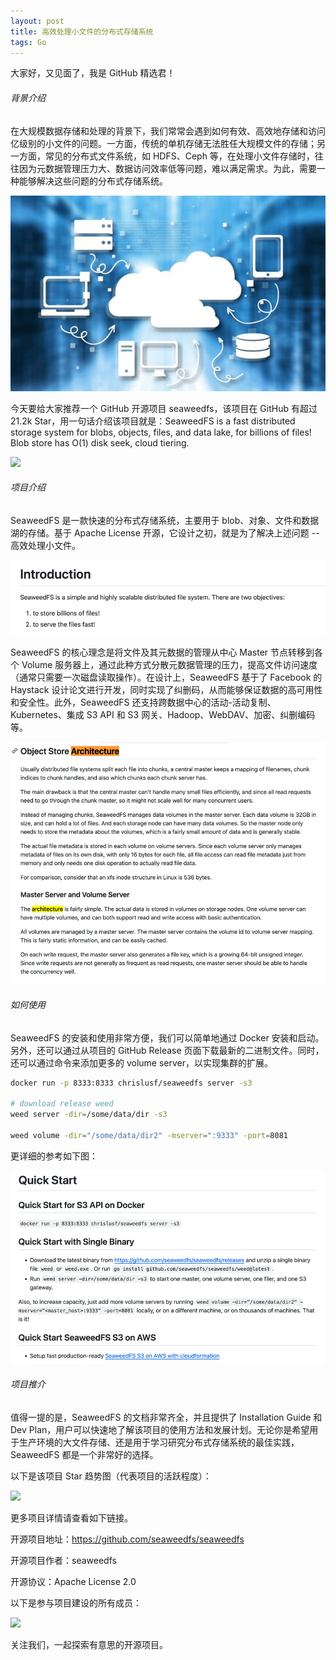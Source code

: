 ```yaml
---
layout: post
title: 高效处理小文件的分布式存储系统
tags: Go
---
```


大家好，又见面了，我是 GitHub 精选君！

###### 背景介绍

在大规模数据存储和处理的背景下，我们常常会遇到如何有效、高效地存储和访问亿级别的小文件的问题。一方面，传统的单机存储无法胜任大规模文件的存储；另一方面，常见的分布式文件系统，如 HDFS、Ceph 等，在处理小文件存储时，往往因为元数据管理压力大、数据访问效率低等问题，难以满足需求。为此，需要一种能够解决这些问题的分布式存储系统。

![](https://raw.githubusercontent.com/ZhuPeng/pic/master/images/compress_image-20240518223417306.png)

今天要给大家推荐一个 GitHub 开源项目 seaweedfs，该项目在 GitHub 有超过 21.2k Star，用一句话介绍该项目就是：SeaweedFS is a fast distributed storage system for blobs, objects, files, and data lake, for billions of files! Blob store has O(1) disk seek, cloud tiering.

![](https://raw.githubusercontent.com/seaweedfs/seaweedfs/master/note/seaweedfs.png)

###### 项目介绍

SeaweedFS 是一款快速的分布式存储系统，主要用于 blob、对象、文件和数据湖的存储。基于 Apache License 开源，它设计之初，就是为了解决上述问题 -- 高效处理小文件。

![](https://raw.githubusercontent.com/ZhuPeng/pic/master/images/compress_image-20240319224614265.png)

SeaweedFS 的核心理念是将文件及其元数据的管理从中心 Master 节点转移到各个 Volume 服务器上，通过此种方式分散元数据管理的压力，提高文件访问速度（通常只需要一次磁盘读取操作）。在设计上，SeaweedFS 基于了 Facebook 的 Haystack 设计论文进行开发，同时实现了纠删码，从而能够保证数据的高可用性和安全性。此外，SeaweedFS 还支持跨数据中心的活动-活动复制、Kubernetes、集成 S3 API 和 S3 网关、Hadoop、WebDAV、加密、纠删编码等。

![](https://raw.githubusercontent.com/ZhuPeng/pic/master/images/compress_image-20240319224724416.png)

###### 如何使用

SeaweedFS 的安装和使用非常方便，我们可以简单地通过 Docker 安装和启动。另外，还可以通过从项目的 GitHub Release 页面下载最新的二进制文件。同时，还可以通过命令来添加更多的 volume server，以实现集群的扩展。

```bash
docker run -p 8333:8333 chrislusf/seaweedfs server -s3

# download release weed
weed server -dir=/some/data/dir -s3

weed volume -dir="/some/data/dir2" -mserver=":9333" -port=8081
```

更详细的参考如下图：

![](https://raw.githubusercontent.com/ZhuPeng/pic/master/images/compress_image-20240319224817297.png)

###### 项目推介

值得一提的是，SeaweedFS 的文档非常齐全，并且提供了 Installation Guide 和 Dev Plan，用户可以快速地了解该项目的使用方法和发展计划。无论你是希望用于生产环境的大文件存储、还是用于学习研究分布式存储系统的最佳实践，SeaweedFS 都是一个非常好的选择。


以下是该项目 Star 趋势图（代表项目的活跃程度）：

![](https://api.star-history.com/svg?repos=seaweedfs/seaweedfs&type=Timeline)

更多项目详情请查看如下链接。

开源项目地址：https://github.com/seaweedfs/seaweedfs 

开源项目作者：seaweedfs

开源协议：Apache License 2.0

以下是参与项目建设的所有成员：

![](https://contrib.rocks/image?repo=seaweedfs/seaweedfs)

关注我们，一起探索有意思的开源项目。

